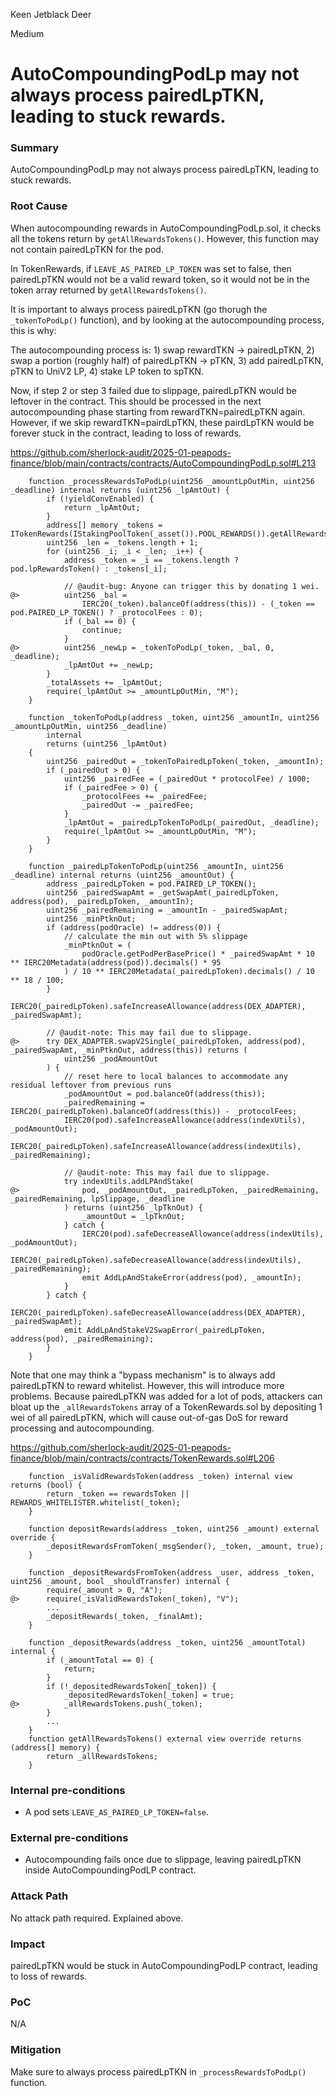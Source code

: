 Keen Jetblack Deer

Medium

# AutoCompoundingPodLp may not always process pairedLpTKN, leading to stuck rewards.


### Summary

AutoCompoundingPodLp may not always process pairedLpTKN, leading to stuck rewards.

### Root Cause

When autocompounding rewards in AutoCompoundingPodLp.sol, it checks all the tokens return by `getAllRewardsTokens()`. However, this function may not contain pairedLpTKN for the pod.

In TokenRewards, if `LEAVE_AS_PAIRED_LP_TOKEN` was set to false, then pairedLpTKN would not be a valid reward token, so it would not be in the token array returned by `getAllRewardsTokens()`.

It is important to always process pairedLpTKN (go thorugh the `_tokenToPodLp()` function), and by looking at the autocompounding process, this is why:

The autocompounding process is: 1) swap rewardTKN -> pairedLpTKN, 2) swap a portion (roughly half) of pairedLpTKN -> pTKN, 3) add pairedLpTKN, pTKN to UniV2 LP, 4) stake LP token to spTKN.

Now, if step 2 or step 3 failed due to slippage, pairedLpTKN would be leftover in the contract. This should be processed in the next autocompounding phase starting from rewardTKN=pairedLpTKN again. However, if we skip rewardTKN=pairdLpTKN, these pairdLpTKN would be forever stuck in the contract, leading to loss of rewards.

https://github.com/sherlock-audit/2025-01-peapods-finance/blob/main/contracts/contracts/AutoCompoundingPodLp.sol#L213

```solidity
    function _processRewardsToPodLp(uint256 _amountLpOutMin, uint256 _deadline) internal returns (uint256 _lpAmtOut) {
        if (!yieldConvEnabled) {
            return _lpAmtOut;
        }
        address[] memory _tokens = ITokenRewards(IStakingPoolToken(_asset()).POOL_REWARDS()).getAllRewardsTokens();
        uint256 _len = _tokens.length + 1;
        for (uint256 _i; _i < _len; _i++) {
            address _token = _i == _tokens.length ? pod.lpRewardsToken() : _tokens[_i];

            // @audit-bug: Anyone can trigger this by donating 1 wei.
@>          uint256 _bal =
                IERC20(_token).balanceOf(address(this)) - (_token == pod.PAIRED_LP_TOKEN() ? _protocolFees : 0);
            if (_bal == 0) {
                continue;
            }
@>          uint256 _newLp = _tokenToPodLp(_token, _bal, 0, _deadline);
            _lpAmtOut += _newLp;
        }
        _totalAssets += _lpAmtOut;
        require(_lpAmtOut >= _amountLpOutMin, "M");
    }

    function _tokenToPodLp(address _token, uint256 _amountIn, uint256 _amountLpOutMin, uint256 _deadline)
        internal
        returns (uint256 _lpAmtOut)
    {
        uint256 _pairedOut = _tokenToPairedLpToken(_token, _amountIn);
        if (_pairedOut > 0) {
            uint256 _pairedFee = (_pairedOut * protocolFee) / 1000;
            if (_pairedFee > 0) {
                _protocolFees += _pairedFee;
                _pairedOut -= _pairedFee;
            }
            _lpAmtOut = _pairedLpTokenToPodLp(_pairedOut, _deadline);
            require(_lpAmtOut >= _amountLpOutMin, "M");
        }
    }

    function _pairedLpTokenToPodLp(uint256 _amountIn, uint256 _deadline) internal returns (uint256 _amountOut) {
        address _pairedLpToken = pod.PAIRED_LP_TOKEN();
        uint256 _pairedSwapAmt = _getSwapAmt(_pairedLpToken, address(pod), _pairedLpToken, _amountIn);
        uint256 _pairedRemaining = _amountIn - _pairedSwapAmt;
        uint256 _minPtknOut;
        if (address(podOracle) != address(0)) {
            // calculate the min out with 5% slippage
            _minPtknOut = (
                podOracle.getPodPerBasePrice() * _pairedSwapAmt * 10 ** IERC20Metadata(address(pod)).decimals() * 95
            ) / 10 ** IERC20Metadata(_pairedLpToken).decimals() / 10 ** 18 / 100;
        }
        IERC20(_pairedLpToken).safeIncreaseAllowance(address(DEX_ADAPTER), _pairedSwapAmt);

        // @audit-note: This may fail due to slippage.
@>      try DEX_ADAPTER.swapV2Single(_pairedLpToken, address(pod), _pairedSwapAmt, _minPtknOut, address(this)) returns (
            uint256 _podAmountOut
        ) {
            // reset here to local balances to accommodate any residual leftover from previous runs
            _podAmountOut = pod.balanceOf(address(this));
            _pairedRemaining = IERC20(_pairedLpToken).balanceOf(address(this)) - _protocolFees;
            IERC20(pod).safeIncreaseAllowance(address(indexUtils), _podAmountOut);
            IERC20(_pairedLpToken).safeIncreaseAllowance(address(indexUtils), _pairedRemaining);

            // @audit-note: This may fail due to slippage.
            try indexUtils.addLPAndStake(
@>              pod, _podAmountOut, _pairedLpToken, _pairedRemaining, _pairedRemaining, lpSlippage, _deadline
            ) returns (uint256 _lpTknOut) {
                _amountOut = _lpTknOut;
            } catch {
                IERC20(pod).safeDecreaseAllowance(address(indexUtils), _podAmountOut);
                IERC20(_pairedLpToken).safeDecreaseAllowance(address(indexUtils), _pairedRemaining);
                emit AddLpAndStakeError(address(pod), _amountIn);
            }
        } catch {
            IERC20(_pairedLpToken).safeDecreaseAllowance(address(DEX_ADAPTER), _pairedSwapAmt);
            emit AddLpAndStakeV2SwapError(_pairedLpToken, address(pod), _pairedRemaining);
        }
    }
```

Note that one may think a "bypass mechanism" is to always add pairedLpTKN to reward whitelist. However, this will introduce more problems. Because pairedLpTKN was added for a lot of pods, attackers can bloat up the `_allRewardsTokens` array of a TokenRewards.sol by depositing 1 wei of all pairedLpTKN, which will cause out-of-gas DoS for reward processing and autocompounding.

https://github.com/sherlock-audit/2025-01-peapods-finance/blob/main/contracts/contracts/TokenRewards.sol#L206

```solidity
    function _isValidRewardsToken(address _token) internal view returns (bool) {
        return _token == rewardsToken || REWARDS_WHITELISTER.whitelist(_token);
    }

    function depositRewards(address _token, uint256 _amount) external override {
        _depositRewardsFromToken(_msgSender(), _token, _amount, true);
    }

    function _depositRewardsFromToken(address _user, address _token, uint256 _amount, bool _shouldTransfer) internal {
        require(_amount > 0, "A");
@>      require(_isValidRewardsToken(_token), "V");
        ...
        _depositRewards(_token, _finalAmt);
    }

    function _depositRewards(address _token, uint256 _amountTotal) internal {
        if (_amountTotal == 0) {
            return;
        }
        if (!_depositedRewardsToken[_token]) {
            _depositedRewardsToken[_token] = true;
@>          _allRewardsTokens.push(_token);
        }
        ...
    }
    function getAllRewardsTokens() external view override returns (address[] memory) {
        return _allRewardsTokens;
    }
```


### Internal pre-conditions

- A pod sets `LEAVE_AS_PAIRED_LP_TOKEN=false`.

### External pre-conditions

- Autocompounding fails once due to slippage, leaving pairedLpTKN inside AutoCompoundingPodLP contract.

### Attack Path

No attack path required. Explained above.

### Impact

pairedLpTKN would be stuck in AutoCompoundingPodLP contract, leading to loss of rewards.

### PoC

N/A

### Mitigation

Make sure to always process pairedLpTKN in `_processRewardsToPodLp()` function.
